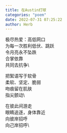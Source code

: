 ```yaml
---
title: 在Austin打球
categories: "poem"
date: 2022-07-31 07:25:22
author: Herb
---
```


极尽热爱：高低网口\
为每一次胜利低伏、跳跃\
令月亮永不坠跌\
合掌依靠\
共同去抗争\

把絮语写于软骨\
柔软、坚定、脆弱\
吻痕留在肌肤\
指尖颤动\

在彼此间游走\
眼睛追逐，身体靠近\
向彼岸招呼\
向己岸招呼\
